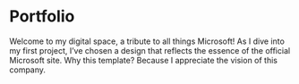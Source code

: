 # Portfolio

Welcome to my digital space, a tribute to all things Microsoft! As I dive into my first project, I’ve chosen a design that reflects the essence of the official Microsoft site. Why this template? Because I appreciate the vision of this company.
